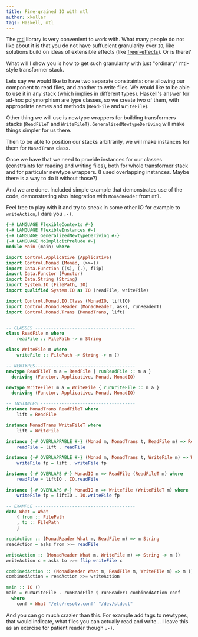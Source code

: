 ```yaml
---
title: Fine-grained IO with mtl
author: xkollar
tags: Haskell, mtl
---
```


The [mtl](https://hackage.haskell.org/package/mtl) library is very convenient
to work with. What many people do not like about it is that you do not have
suffucient granularity over `IO`, like solutions build on ideas of extensible
effects (like
[freer-effects](https://github.com/IxpertaSolutions/freer-effects)). Or is
there?

What will I show you is how to get such granularity with just "ordinary"
mtl-style transformer stack.

Lets say we would like to have two separate constraints: one allowing our
component to read files, and another to write files. We would like to be able
to use it in any stack (which implies in different types). Haskell's answer for
ad-hoc polymorphism are type classes, so we create two of them, with
appropriate names and methods (`ReadFile` and `WriteFile`).

Other thing we will use is newtype wrappers for building transformers stacks
(`ReadFileT` and `WriteFileT`). `GeneralizedNewtypeDeriving` will
make things simpler for us there.

Then to be able to position our stacks arbitrarily, we will make instances
for them for `MonadTrans` class.

Once we have that we need to provide instances for our classes (constraints
for reading and writing files), both for whole transformer stack and for
particular newtype wrappers. (I used overlapping instances. Maybe there is a
way to do it without those?)

And we are done. Included simple example that demonstrates use of the code,
demonstrating also integration with `MonadReader` from `mtl`.

Feel free to play with it and try to sneak in some other IO for example to
`writeAction`, I dare you `;-)`.

```Haskell
{-# LANGUAGE FlexibleContexts #-}
{-# LANGUAGE FlexibleInstances #-}
{-# LANGUAGE GeneralizedNewtypeDeriving #-}
{-# LANGUAGE NoImplicitPrelude #-}
module Main (main) where

import Control.Applicative (Applicative)
import Control.Monad (Monad, (>>=))
import Data.Function (($), (.), flip)
import Data.Functor (Functor)
import Data.String (String)
import System.IO (FilePath, IO)
import qualified System.IO as IO (readFile, writeFile)

import Control.Monad.IO.Class (MonadIO, liftIO)
import Control.Monad.Reader (MonadReader, asks, runReaderT)
import Control.Monad.Trans (MonadTrans, lift)


-- CLASSES --------------------------------------
class ReadFile m where
    readFile :: FilePath -> m String

class WriteFile m where
    writeFile :: FilePath -> String -> m ()

-- NEWTYPES--------------------------------------
newtype ReadFileT m a = ReadFile { runReadFile :: m a }
  deriving (Functor, Applicative, Monad, MonadIO)

newtype WriteFileT m a = WriteFile { runWriteFile :: m a }
  deriving (Functor, Applicative, Monad, MonadIO)

-- INSTANCES ------------------------------------
instance MonadTrans ReadFileT where
    lift = ReadFile

instance MonadTrans WriteFileT where
    lift = WriteFile

instance {-# OVERLAPPABLE #-} (Monad m, MonadTrans t, ReadFile m) => ReadFile (t m) where
    readFile = lift . readFile

instance {-# OVERLAPPABLE #-} (Monad m, MonadTrans t, WriteFile m) => WriteFile (t m) where
    writeFile fp = lift . writeFile fp

instance {-# OVERLAPS #-} MonadIO m => ReadFile (ReadFileT m) where
    readFile = liftIO . IO.readFile

instance {-# OVERLAPS #-} MonadIO m => WriteFile (WriteFileT m) where
    writeFile fp = liftIO . IO.writeFile fp

-- EXAMPLE --------------------------------------
data What = What
    { from :: FilePath
    , to :: FilePath
    }

readAction :: (MonadReader What m, ReadFile m) => m String
readAction = asks from >>= readFile

writeAction :: (MonadReader What m, WriteFile m) => String -> m ()
writeAction c = asks to >>= flip writeFile c

combinedAction :: (MonadReader What m, ReadFile m, WriteFile m) => m ()
combinedAction = readAction >>= writeAction

main :: IO ()
main = runWriteFile . runReadFile $ runReaderT combinedAction conf
  where
    conf = What "/etc/resolv.conf" "/dev/stdout"
```

And you can go much crazier than this. For example add tags to newtypes, that
would indicate, what files you can actually read and write… I leave this
as an exercise for patient reader though `;-)`.
